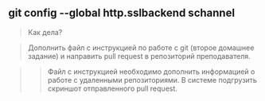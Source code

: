 ## git config --global http.sslbackend schannel

>Как дела?

>Дополнить файл с инструкцией по работе с git (второе домашнее задание) и направить pull request в репозиторий преподавателя.

>>Файл с инструкцией необходимо дополнить информацией о работе с удаленными репозиториями.
В системе подгрузить скриншот отправленного pull request.
